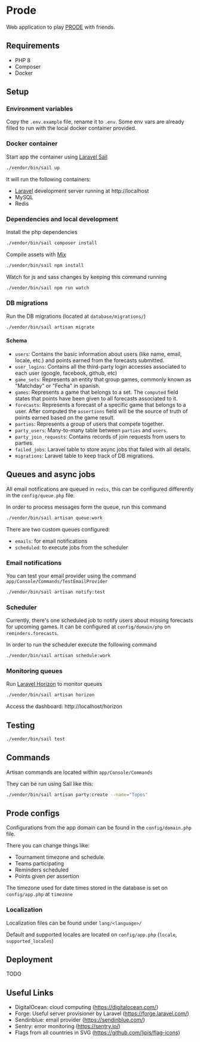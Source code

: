 # Prode

Web application to play [PRODE](https://bit.ly/2HDeWPa) with friends.

## Requirements
- PHP 8
- Composer
- Docker

## Setup

### Environment variables

Copy the `.env.example` file, rename it to `.env`. Some env vars are already filled to run with the local docker container provided.

### Docker container

Start app the container using [Laravel Sail](https://laravel.com/docs/9.x/sail#introduction)
```bash
./vendor/bin/sail up
```

It will run the following containers:
- [Laravel](https://laravel.com/docs/9.x) development server running at http://localhost
- MySQL
- Redis

### Dependencies and local development

Install the php dependencies
```bash
./vendor/bin/sail composer install
```

Compile assets with [Mix](https://laravel.com/docs/9.x/mix)
```bash
./vendor/bin/sail npm install
```

Watch for js and sass changes by keeping this command running
```bash
./vendor/bin/sail npm run watch
```

### DB migrations

Run the DB migrations (located at `database/migrations/`) 
```bash
./vendor/bin/sail artisan migrate
```

#### Schema
- `users`: Contains the basic information about users (like name, email, locale, etc.) and points earned from the forecasts submitted. 
- `user_logins`: Contains all the third-party login accesses associated to each user (google, facebook, github, etc)
- `game_sets`: Represents an entity that group games, commonly known as "Matchday" or "Fecha" in spanish.
- `games`: Represents a game that belongs to a set. The `computed` field states that points have been given to all forecasts associated to it.
- `forecasts`: Represents a forecast of a specific game that belongs to a user. After computed the `assertions` field will be the source of truth of points earned based on the game result.
- `parties`: Represents a group of users that compete together.
- `party_users`: Many-to-many table between `parties` and `users`.
- `party_join_requests`: Contains records of join requests from users to parties.
- `failed_jobs`: Laravel table to store async jobs that failed with all details.
- `migrations`: Laravel table to keep track of DB migrations.

## Queues and async jobs

All email notifications are queued in `redis`, this can be configured differently in the `config/queue.php` file.

In order to process messages form the queue, run this command 
```bash
./vendor/bin/sail artisan queue:work
```

There are two custom queues configured:
- `emails`: for email notifications
- `scheduled`: to execute jobs from the scheduler 

### Email notifications

You can test your email provider using the command `app/Console/Commands/TestEmailProvider`

```bash
./vendor/bin/sail artisan notify:test
```

### Scheduler

Currently, there's one scheduled job to notify users about missing forecasts for upcoming games.
It can be configured at `config/domain/php` on `reminders.forecasts`.

In order to run the scheduler execute the following command
```bash
./vendor/bin/sail artisan schedule:work
```

### Monitoring queues

Run [Laravel Horizon](https://laravel.com/docs/9.x/horizon#introduction) to monitor queues
```bash
./vendor/bin/sail artisan horizon
```
Access the dashboard: http://localhost/horizon

## Testing

```bash
./vendor/bin/sail test
```

## Commands

Artisan commands are located within `app/Console/Commands`

They can be run using Sail like this:
```bash
./vendor/bin/sail artisan party:create --name="Topos"
```

## Prode configs 

Configurations from the app domain can be found in the `config/domain.php` file.

There you can change things like:
- Tournament timezone and schedule.
- Teams participating
- Reminders scheduled
- Points given per assertion

The timezone used for date times stored in the database is set on `config/app.php` at `timezone`

### Localization

Localization files can be found under `lang/<language>/`

Default and supported locales are located on `config/app.php` (`locale`, `supported_locales`)


## Deployment

TODO

## Useful Links
- DigitalOcean: cloud computing (https://digitalocean.com/)
- Forge: Useful server provisioner by Laravel (https://forge.laravel.com/)
- Sendinblue: email provider (https://sendinblue.com/)
- Sentry: error monitoring (https://sentry.io/)
- Flags from all countries in SVG (https://github.com/lipis/flag-icons)
